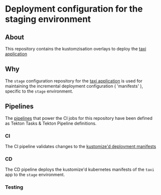 # Deployment configuration for the staging environment

## About
This repository contains the kustomzisation overlays to deploy the [taxi application](https://github.com/sbose78/taxi)

## Why
The `stage` configuration repository for the [taxi application](https://github.com/sbose78/taxi) is used for maintaining the incremental deployment configuration ( 'manifests' ), specific to the `stage` environment.

## Pipelines
The [pipelines](../pipelines) that power the CI jobs for this repository have been defined as Tekton Tasks & Tekton Pipeline definitions.

### CI
The CI pipeline validates changes to the [kustomize'd deployment manifests](../deployment) 

### CD
The CD pipeline deploys the kustomize'd kubernetes manifests of the `taxi` app to the `stage` environment.

### Testing
